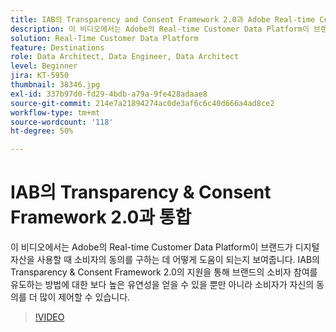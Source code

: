 ```yaml
---
title: IAB의 Transparency and Consent Framework 2.0과 Adobe Real-time Customer Data Platform 통합
description: 이 비디오에서는 Adobe의 Real-time Customer Data Platform이 브랜드가 디지털 자산을 사용할 때 소비자의 동의를 구하는 데 어떻게 도움이 되는지 보여줍니다. IAB의 Transparency & Consent Framework 2.0의 지원을 통해 브랜드의 소비자 참여를 유도하는 방법에 대한 보다 높은 유연성을 얻을 수 있을 뿐만 아니라 소비자가 자신의 동의를 더 많이 제어할 수 있습니다.
solution: Real-Time Customer Data Platform
feature: Destinations
role: Data Architect, Data Engineer, Data Architect
level: Beginner
jira: KT-5950
thumbnail: 38346.jpg
exl-id: 337b97d0-fd29-4bdb-a79a-9fe428adaae8
source-git-commit: 214e7a21894274ac0de3af6c6c40d666a4ad8ce2
workflow-type: tm+mt
source-wordcount: '118'
ht-degree: 50%

---
```


# IAB의 Transparency &amp; Consent Framework 2.0과 통합

이 비디오에서는 Adobe의 Real-time Customer Data Platform이 브랜드가 디지털 자산을 사용할 때 소비자의 동의를 구하는 데 어떻게 도움이 되는지 보여줍니다. IAB의 Transparency &amp; Consent Framework 2.0의 지원을 통해 브랜드의 소비자 참여를 유도하는 방법에 대한 보다 높은 유연성을 얻을 수 있을 뿐만 아니라 소비자가 자신의 동의를 더 많이 제어할 수 있습니다.

>[!VIDEO](https://video.tv.adobe.com/v/38346?quality=12&learn=on)
